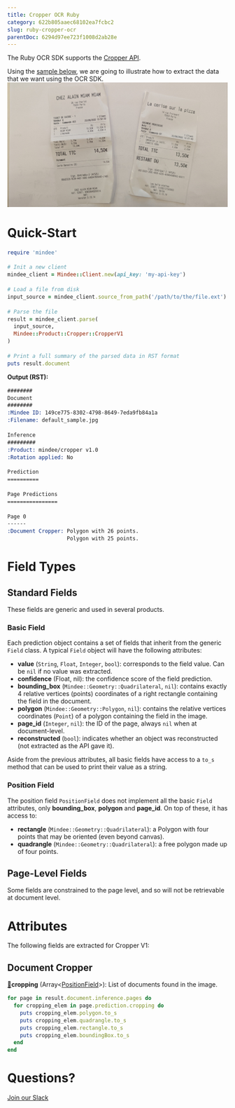 ```yaml
---
title: Cropper OCR Ruby
category: 622b805aaec68102ea7fcbc2
slug: ruby-cropper-ocr
parentDoc: 6294d97ee723f1008d2ab28e
---
```

The Ruby OCR SDK supports the [Cropper API](https://platform.mindee.com/mindee/cropper).

Using the [sample below](https://github.com/mindee/client-lib-test-data/blob/main/products/cropper/default_sample.jpg), we are going to illustrate how to extract the data that we want using the OCR SDK.
![Cropper sample](https://github.com/mindee/client-lib-test-data/blob/main/products/cropper/default_sample.jpg?raw=true)

# Quick-Start
```rb
require 'mindee'

# Init a new client
mindee_client = Mindee::Client.new(api_key: 'my-api-key')

# Load a file from disk
input_source = mindee_client.source_from_path('/path/to/the/file.ext')

# Parse the file
result = mindee_client.parse(
  input_source,
  Mindee::Product::Cropper::CropperV1
)

# Print a full summary of the parsed data in RST format
puts result.document
```

**Output (RST):**
```rst
########
Document
########
:Mindee ID: 149ce775-8302-4798-8649-7eda9fb84a1a
:Filename: default_sample.jpg

Inference
#########
:Product: mindee/cropper v1.0
:Rotation applied: No

Prediction
==========

Page Predictions
================

Page 0
------
:Document Cropper: Polygon with 26 points.
                   Polygon with 25 points.
```

# Field Types
## Standard Fields
These fields are generic and used in several products.

### Basic Field
Each prediction object contains a set of fields that inherit from the generic `Field` class.
A typical `Field` object will have the following attributes:

* **value** (`String`, `Float`, `Integer`, `bool`): corresponds to the field value. Can be `nil` if no value was extracted.
* **confidence** (Float, nil): the confidence score of the field prediction.
* **bounding_box** (`Mindee::Geometry::Quadrilateral`, `nil`): contains exactly 4 relative vertices (points) coordinates of a right rectangle containing the field in the document.
* **polygon** (`Mindee::Geometry::Polygon`, `nil`): contains the relative vertices coordinates (`Point`) of a polygon containing the field in the image.
* **page_id** (`Integer`, `nil`): the ID of the page, always `nil` when at document-level.
* **reconstructed** (`bool`): indicates whether an object was reconstructed (not extracted as the API gave it).


Aside from the previous attributes, all basic fields have access to a `to_s` method that can be used to print their value as a string.


### Position Field
The position field `PositionField` does not implement all the basic `Field` attributes, only **bounding_box**, **polygon** and **page_id**. On top of these, it has access to:

* **rectangle** (`Mindee::Geometry::Quadrilateral`): a Polygon with four points that may be oriented (even beyond canvas).
* **quadrangle** (`Mindee::Geometry::Quadrilateral`): a free polygon made up of four points.

## Page-Level Fields
Some fields are constrained to the page level, and so will not be retrievable at document level.

# Attributes
The following fields are extracted for Cropper V1:

## Document Cropper
[📄](#page-level-fields "This field is only present on individual pages.")**cropping** (Array<[PositionField](#position-field)>): List of documents found in the image.

```rb
for page in result.document.inference.pages do
  for cropping_elem in page.prediction.cropping do
    puts cropping_elem.polygon.to_s
    puts cropping_elem.quadrangle.to_s
    puts cropping_elem.rectangle.to_s
    puts cropping_elem.boundingBox.to_s
  end
end
```

# Questions?
[Join our Slack](https://join.slack.com/t/mindee-community/shared_invite/zt-2d0ds7dtz-DPAF81ZqTy20chsYpQBW5g)
